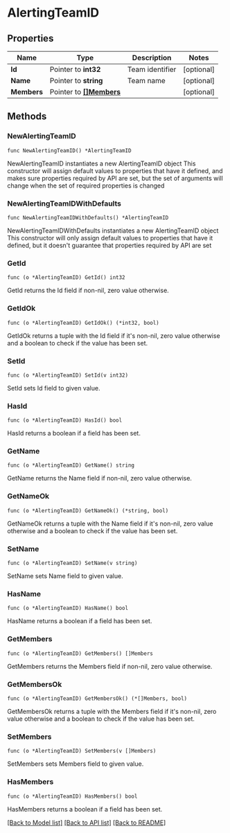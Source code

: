 # AlertingTeamID

## Properties

Name | Type | Description | Notes
------------ | ------------- | ------------- | -------------
**Id** | Pointer to **int32** | Team identifier | [optional] 
**Name** | Pointer to **string** | Team name | [optional] 
**Members** | Pointer to [**[]Members**](Members.md) |  | [optional] 

## Methods

### NewAlertingTeamID

`func NewAlertingTeamID() *AlertingTeamID`

NewAlertingTeamID instantiates a new AlertingTeamID object
This constructor will assign default values to properties that have it defined,
and makes sure properties required by API are set, but the set of arguments
will change when the set of required properties is changed

### NewAlertingTeamIDWithDefaults

`func NewAlertingTeamIDWithDefaults() *AlertingTeamID`

NewAlertingTeamIDWithDefaults instantiates a new AlertingTeamID object
This constructor will only assign default values to properties that have it defined,
but it doesn't guarantee that properties required by API are set

### GetId

`func (o *AlertingTeamID) GetId() int32`

GetId returns the Id field if non-nil, zero value otherwise.

### GetIdOk

`func (o *AlertingTeamID) GetIdOk() (*int32, bool)`

GetIdOk returns a tuple with the Id field if it's non-nil, zero value otherwise
and a boolean to check if the value has been set.

### SetId

`func (o *AlertingTeamID) SetId(v int32)`

SetId sets Id field to given value.

### HasId

`func (o *AlertingTeamID) HasId() bool`

HasId returns a boolean if a field has been set.

### GetName

`func (o *AlertingTeamID) GetName() string`

GetName returns the Name field if non-nil, zero value otherwise.

### GetNameOk

`func (o *AlertingTeamID) GetNameOk() (*string, bool)`

GetNameOk returns a tuple with the Name field if it's non-nil, zero value otherwise
and a boolean to check if the value has been set.

### SetName

`func (o *AlertingTeamID) SetName(v string)`

SetName sets Name field to given value.

### HasName

`func (o *AlertingTeamID) HasName() bool`

HasName returns a boolean if a field has been set.

### GetMembers

`func (o *AlertingTeamID) GetMembers() []Members`

GetMembers returns the Members field if non-nil, zero value otherwise.

### GetMembersOk

`func (o *AlertingTeamID) GetMembersOk() (*[]Members, bool)`

GetMembersOk returns a tuple with the Members field if it's non-nil, zero value otherwise
and a boolean to check if the value has been set.

### SetMembers

`func (o *AlertingTeamID) SetMembers(v []Members)`

SetMembers sets Members field to given value.

### HasMembers

`func (o *AlertingTeamID) HasMembers() bool`

HasMembers returns a boolean if a field has been set.


[[Back to Model list]](../README.md#documentation-for-models) [[Back to API list]](../README.md#documentation-for-api-endpoints) [[Back to README]](../README.md)


